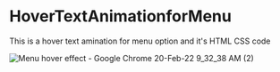 # HoverTextAnimationforMenu
This is a hover text amination for menu option and it's HTML CSS code


![Menu hover effect - Google Chrome 20-Feb-22 9_32_38 AM (2)](https://user-images.githubusercontent.com/98200594/154828069-ad9a95f9-6a60-46df-baca-e4b476efeed8.png)
